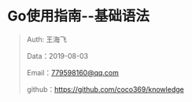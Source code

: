 # Go使用指南--基础语法

> Auth: 王海飞
>
> Data：2019-08-03
>
> Email：779598160@qq.com
>
> github：https://github.com/coco369/knowledge

### 